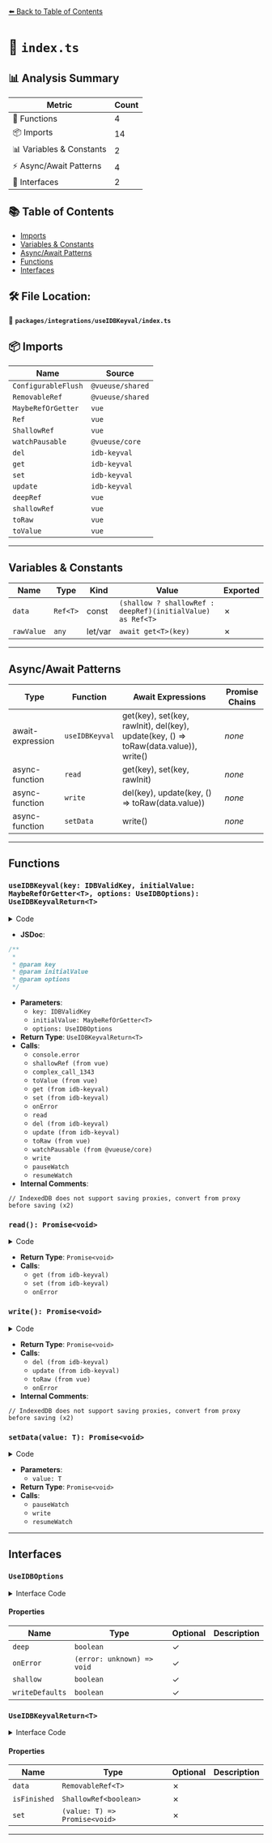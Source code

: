 [⬅️ Back to Table of Contents](../../../index.md)

# 📄 `index.ts`

## 📊 Analysis Summary

| Metric | Count |
|--------|-------|
| 🔧 Functions | 4 |
| 📦 Imports | 14 |
| 📊 Variables & Constants | 2 |
| ⚡ Async/Await Patterns | 4 |
| 📐 Interfaces | 2 |

## 📚 Table of Contents

- [Imports](#imports)
- [Variables & Constants](#variables-constants)
- [Async/Await Patterns](#asyncawait-patterns)
- [Functions](#functions)
- [Interfaces](#interfaces)

## 🛠️ File Location:
📂 **`packages/integrations/useIDBKeyval/index.ts`**

## 📦 Imports

| Name | Source |
|------|--------|
| `ConfigurableFlush` | `@vueuse/shared` |
| `RemovableRef` | `@vueuse/shared` |
| `MaybeRefOrGetter` | `vue` |
| `Ref` | `vue` |
| `ShallowRef` | `vue` |
| `watchPausable` | `@vueuse/core` |
| `del` | `idb-keyval` |
| `get` | `idb-keyval` |
| `set` | `idb-keyval` |
| `update` | `idb-keyval` |
| `deepRef` | `vue` |
| `shallowRef` | `vue` |
| `toRaw` | `vue` |
| `toValue` | `vue` |


---

## Variables & Constants

| Name | Type | Kind | Value | Exported |
|------|------|------|-------|----------|
| `data` | `Ref<T>` | const | `(shallow ? shallowRef : deepRef)(initialValue) as Ref<T>` | ✗ |
| `rawValue` | `any` | let/var | `await get<T>(key)` | ✗ |


---

## Async/Await Patterns

| Type | Function | Await Expressions | Promise Chains |
|------|----------|-------------------|----------------|
| await-expression | `useIDBKeyval` | get<T>(key), set(key, rawInit), del(key), update(key, () => toRaw(data.value)), write() | *none* |
| async-function | `read` | get<T>(key), set(key, rawInit) | *none* |
| async-function | `write` | del(key), update(key, () => toRaw(data.value)) | *none* |
| async-function | `setData` | write() | *none* |


---

## Functions

### `useIDBKeyval(key: IDBValidKey, initialValue: MaybeRefOrGetter<T>, options: UseIDBOptions): UseIDBKeyvalReturn<T>`

<details><summary>Code</summary>

```ts
export function useIDBKeyval<T>(
  key: IDBValidKey,
  initialValue: MaybeRefOrGetter<T>,
  options: UseIDBOptions = {},
): UseIDBKeyvalReturn<T> {
  const {
    flush = 'pre',
    deep = true,
    shallow = false,
    onError = (e) => {
      console.error(e)
    },
    writeDefaults = true,
  } = options

  const isFinished = shallowRef(false)
  const data = (shallow ? shallowRef : deepRef)(initialValue) as Ref<T>

  const rawInit: T = toValue(initialValue)

  async function read() {
    try {
      const rawValue = await get<T>(key)
      if (rawValue === undefined) {
        if (rawInit !== undefined && rawInit !== null && writeDefaults)
          await set(key, rawInit)
      }
      else {
        data.value = rawValue
      }
    }
    catch (e) {
      onError(e)
    }
    isFinished.value = true
  }

  read()

  async function write() {
    try {
      if (data.value == null) {
        await del(key)
      }
      else {
        // IndexedDB does not support saving proxies, convert from proxy before saving
        await update(key, () => toRaw(data.value))
      }
    }
    catch (e) {
      onError(e)
    }
  }

  const {
    pause: pauseWatch,
    resume: resumeWatch,
  } = watchPausable(data, () => write(), { flush, deep })

  async function setData(value: T): Promise<void> {
    pauseWatch()
    data.value = value
    await write()
    resumeWatch()
  }

  return {
    set: setData,
    isFinished,
    data: data as RemovableRef<T>,
  }
}
```
</details>

- **JSDoc**:
```ts
/**
 *
 * @param key
 * @param initialValue
 * @param options
 */
```

- **Parameters**:
  - `key: IDBValidKey`
  - `initialValue: MaybeRefOrGetter<T>`
  - `options: UseIDBOptions`
- **Return Type**: `UseIDBKeyvalReturn<T>`
- **Calls**:
  - `console.error`
  - `shallowRef (from vue)`
  - `complex_call_1343`
  - `toValue (from vue)`
  - `get (from idb-keyval)`
  - `set (from idb-keyval)`
  - `onError`
  - `read`
  - `del (from idb-keyval)`
  - `update (from idb-keyval)`
  - `toRaw (from vue)`
  - `watchPausable (from @vueuse/core)`
  - `write`
  - `pauseWatch`
  - `resumeWatch`
- **Internal Comments**:
```
// IndexedDB does not support saving proxies, convert from proxy before saving (x2)
```

### `read(): Promise<void>`

<details><summary>Code</summary>

```ts
async function read() {
    try {
      const rawValue = await get<T>(key)
      if (rawValue === undefined) {
        if (rawInit !== undefined && rawInit !== null && writeDefaults)
          await set(key, rawInit)
      }
      else {
        data.value = rawValue
      }
    }
    catch (e) {
      onError(e)
    }
    isFinished.value = true
  }
```
</details>

- **Return Type**: `Promise<void>`
- **Calls**:
  - `get (from idb-keyval)`
  - `set (from idb-keyval)`
  - `onError`
### `write(): Promise<void>`

<details><summary>Code</summary>

```ts
async function write() {
    try {
      if (data.value == null) {
        await del(key)
      }
      else {
        // IndexedDB does not support saving proxies, convert from proxy before saving
        await update(key, () => toRaw(data.value))
      }
    }
    catch (e) {
      onError(e)
    }
  }
```
</details>

- **Return Type**: `Promise<void>`
- **Calls**:
  - `del (from idb-keyval)`
  - `update (from idb-keyval)`
  - `toRaw (from vue)`
  - `onError`
- **Internal Comments**:
```
// IndexedDB does not support saving proxies, convert from proxy before saving (x2)
```

### `setData(value: T): Promise<void>`

<details><summary>Code</summary>

```ts
async function setData(value: T): Promise<void> {
    pauseWatch()
    data.value = value
    await write()
    resumeWatch()
  }
```
</details>

- **Parameters**:
  - `value: T`
- **Return Type**: `Promise<void>`
- **Calls**:
  - `pauseWatch`
  - `write`
  - `resumeWatch`

---

## Interfaces

### `UseIDBOptions`

<details><summary>Interface Code</summary>

```ts
export interface UseIDBOptions extends ConfigurableFlush {
  /**
   * Watch for deep changes
   *
   * @default true
   */
  deep?: boolean

  /**
   * On error callback
   *
   * Default log error to `console.error`
   */
  onError?: (error: unknown) => void

  /**
   * Use shallow ref as reference
   *
   * @default false
   */
  shallow?: boolean
  /**
   * Write the default value to the storage when it does not exist
   *
   * @default true
   */
  writeDefaults?: boolean
}
```
</details>

#### Properties

| Name | Type | Optional | Description |
|------|------|----------|-------------|
| `deep` | `boolean` | ✓ |  |
| `onError` | `(error: unknown) => void` | ✓ |  |
| `shallow` | `boolean` | ✓ |  |
| `writeDefaults` | `boolean` | ✓ |  |

### `UseIDBKeyvalReturn<T>`

<details><summary>Interface Code</summary>

```ts
export interface UseIDBKeyvalReturn<T> {
  data: RemovableRef<T>
  isFinished: ShallowRef<boolean>
  set: (value: T) => Promise<void>
}
```
</details>

#### Properties

| Name | Type | Optional | Description |
|------|------|----------|-------------|
| `data` | `RemovableRef<T>` | ✗ |  |
| `isFinished` | `ShallowRef<boolean>` | ✗ |  |
| `set` | `(value: T) => Promise<void>` | ✗ |  |


---